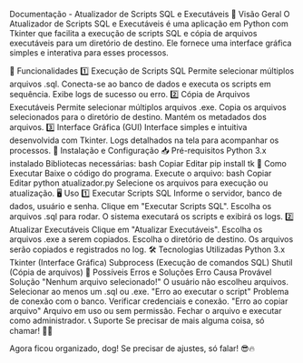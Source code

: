  Documentação - Atualizador de Scripts SQL e Executáveis
📌 Visão Geral
O Atualizador de Scripts SQL e Executáveis é uma aplicação em Python com Tkinter que facilita a execução de scripts SQL e cópia de arquivos executáveis para um diretório de destino. Ele fornece uma interface gráfica simples e interativa para esses processos.

🚀 Funcionalidades
1️⃣ Execução de Scripts SQL
Permite selecionar múltiplos arquivos .sql.
Conecta-se ao banco de dados e executa os scripts em sequência.
Exibe logs de sucesso ou erro.
2️⃣ Cópia de Arquivos Executáveis
Permite selecionar múltiplos arquivos .exe.
Copia os arquivos selecionados para o diretório de destino.
Mantém os metadados dos arquivos.
3️⃣ Interface Gráfica (GUI)
Interface simples e intuitiva desenvolvida com Tkinter.
Logs detalhados na tela para acompanhar os processos.
🔧 Instalação e Configuração
📥 Pré-requisitos
Python 3.x instalado
Bibliotecas necessárias:
bash
Copiar
Editar
pip install tk
📌 Como Executar
Baixe o código do programa.
Execute o arquivo:
bash
Copiar
Editar
python atualizador.py
Selecione os arquivos para execução ou atualização.
🖥️ Uso
1️⃣ Executar Scripts SQL
Informe o servidor, banco de dados, usuário e senha.
Clique em "Executar Scripts SQL".
Escolha os arquivos .sql para rodar.
O sistema executará os scripts e exibirá os logs.
2️⃣ Atualizar Executáveis
Clique em "Atualizar Executáveis".
Escolha os arquivos .exe a serem copiados.
Escolha o diretório de destino.
Os arquivos serão copiados e registrados no log.
🛠️ Tecnologias Utilizadas
Python 3.x
Tkinter (Interface Gráfica)
Subprocess (Execução de comandos SQL)
Shutil (Cópia de arquivos)
📌 Possíveis Erros e Soluções
Erro	Causa Provável	Solução
"Nenhum arquivo selecionado!"	O usuário não escolheu arquivos.	Selecionar ao menos um .sql ou .exe.
"Erro ao executar o script"	Problema de conexão com o banco.	Verificar credenciais e conexão.
"Erro ao copiar arquivo"	Arquivo em uso ou sem permissão.	Fechar o arquivo e executar como administrador.
📞 Suporte
Se precisar de mais alguma coisa, só chamar! 🚀🐾

Agora ficou organizado, dog! Se precisar de ajustes, só falar! 😎🔥
